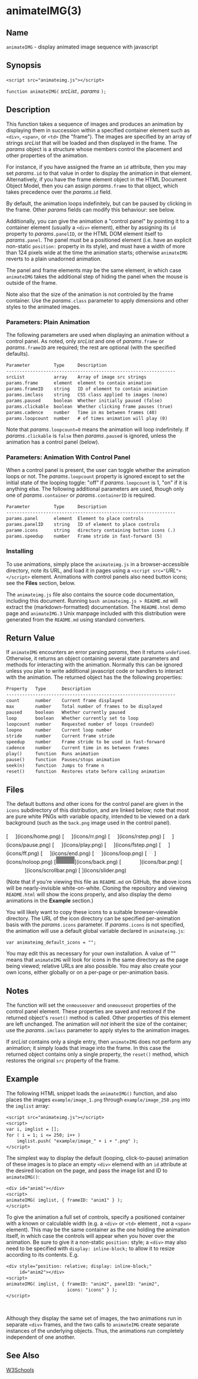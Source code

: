 # animateIMG(3)

## Name

`animateIMG` - display animated image sequence with javascript

## Synopsis

`<script src="animateimg.js"></script>`

`function animateIMG(` _srcList_`,` _params_ `);`

## Description

This function takes a sequence of images and produces an animation by
displaying them in succession within a specified container element
such as `<div>`, `<span>`, or `<td>` (the "frame").  The images are
specified by an array of strings _srcList_ that will be loaded and
then displayed in the frame.  The _params_ object is a structure whose
members control the placement and other properties of the animation.

For instance, if you have assigned the frame an `id` attribute, then
you may set _params_`.id` to that value in order to display the
animation in that element.  Alternatively, if you have the frame
element object in the HTML Document Object Model, then you can assign
_params_`.frame` to that object, which takes precedence over the
_params_.`id` field.

By default, the animation loops indefinitely, but can be paused by
clicking in the frame.  Other _params_ fields can modify this
behaviour: see below.

Additionally, you can give the animation a "control panel" by pointing
it to a container element (usually a `<div>` element), either by
assigning its `id` property to _params_`.panelID`, or the HTML DOM
element itself to _params_`.panel`.  The panel must be a positioned
element (i.e. have an explicit non-static `position:` property in its
style), and must have a width of more than 124 pixels wide at the time
the animation starts; otherwise `animateIMG` reverts to a plain
unadorned animation.

The panel and frame elements may be the same element, in which case
`animateIMG` takes the additional step of hiding the panel when the
mouse is outside of the frame.

Note also that the size of the animation is not controled by the frame
container.  Use the _params_`.class` parameter to apply dimensions and
other styles to the animated images.

### Parameters: Plain Animation

The following parameters are used when displaying an animation without
a control panel.  As noted, only _srcList_ and one of _params_`.frame`
or _params_`.frameID` are required; the rest are optional (with the
specified defaults).

    Parameter         Type     Description
    ----------------------------------------------------------------
    srcList           array    Array of image src strings  
    params.frame      element  element to contain animation 
    params.frameID    string   ID of element to contain animation
    params.imclass    string   CSS class applied to images (none)
    params.paused     boolean  Whether initially paused (false)
    params.clickable  boolean  Whether clicking frame pauses (true)
    params.cadence    number   Time in ms between frames (40)
    params.loopcount  number   # of times animation will play (0)

Note that _params_`.loopcount=0` means the animation will loop
indefinitely.  If _params_`.clickable` is `false` then
_params_`.paused` is ignored, unless the animation has a control panel
(below).

### Parameters: Animation With Control Panel

When a control panel is present, the user can toggle whether the
animation loops or not.  The _params_`.loopcount` property is ignored
except to set the initial state of the looping toggle: "off" if
_params_`.loopcount` is 1, "on" if it is anything else.  The following
additional parameters are used, though only one of
_params_`.container` or _params_`.containerID` is required.

    Parameter         Type     Description
    ----------------------------------------------------------------
    params.panel      element  Element to place controls
    params.panelID    string   ID of element to place controls
    parame.icons      string   directory containing button icons (.)
    params.speedup    number   Frame stride in fast-forward (5)

### Installing

To use animations, simply place the `animateimg.js` in a
browser-accessible directory, note its URL, and load it in pages using
a `<script src="`_URL_`"></script>` element.  Animations with control
panels also need button icons; see the **Files** section, below.

The `animateimg.js` file also contains the source code documentation,
including this document.  Running `bash animateimg.js > README.md`
will extract the (markdown-formatted) documentation.  The
`README.html` demo page and `animateIMG.3` Unix manpage included with
this distribution were generated from the `README.md` using standard
converters.

## Return Value

If `animateIMG` encounters an error parsing _params_, then it returns
`undefined`.  Otherwise, it returns an object containing several state
parameters and methods for interacting with the animation.  Normally
this can be ignored unless you plan to write additional javascript
code or handlers to interact with the animation.  The returned object
has the the following properties:

    Property   Type      Description
    ----------------------------------------------------------------
    count      number    Current frame displayed
    max        number    Total number of frames to be displayed
    paused     boolean   Whether currently paused
    loop       boolean   Whether currently set to loop
    loopcount  number    Requested number of loops (rounded)
    loopno     number    Current loop number
    stride     number    Current frame stride
    speedup    number    Frame stride to be used in fast-forward
    cadence    number    Current time in ms between frames
    play()     function  Runs animation
    pause()    function  Pauses/stops animation
    seek(n)    function  Jumps to frame n
    reset()    function  Restores state before calling animation

## Files

The default buttons and other icons for the control panel are given in
the `icons` subdirectory of this distribution, and are linked below;
note that most are pure white PNGs with variable opacity, intended to
be viewed on a dark background (such as the `back.png` image used in
the control panel).

<style>
.buttons img { background: black }
.bars img { background: black; width: 50px; height: 20px }
</style>
<span class=buttons>
[<img src=icons/home.png>](icons/home.png)
[<img src=icons/rr.png>](icons/rr.png)
[<img src=icons/rstep.png>](icons/rstep.png)
[<img src=icons/pause.png>](icons/pause.png)
[<img src=icons/play.png>](icons/play.png)
[<img src=icons/fstep.png>](icons/fstep.png)
[<img src=icons/ff.png>](icons/ff.png)
[<img src=icons/end.png>](icons/end.png)
[<img src=icons/loop.png>](icons/loop.png)
[<img src=icons/noloop.png>](icons/noloop.png)<span class=bars>
[<img src=icons/back.png>](icons/back.png)
[<img src=icons/bar.png>](icons/bar.png)
[<img src=icons/scrollbar.png>](icons/scrollbar.png)</span>
[<img src=icons/slider.png>](icons/slider.png)</span>

(Note that if you're viewing this file as `README.md` on GitHub, the
above icons will be nearly-invisible white-on-white.  Cloning the
repository and viewing `README.html` will show the icons properly, and
also display the demo animations in the **Example** section.)

You will likely want to copy these icons to a suitable
browser-viewable directory.  The URL of the icon directory can be
specified per-animation basis with the _params_`.icons` parameter.  If
_params_`.icons` is not specified, the animation will use a default
global variable declared in `animateimg.js`:

    var animateimg_default_icons = "";

You may edit this as necessary for your own installation.  A value of
"" means that `animateIMG` will look for icons in the same directory
as the page being viewed; relative URLs are also possible.  You may
also create your own icons, either globally or on a per-page or
per-animation basis.

## Notes

The function will set the `onmouseover` and `onmouseout` properties of
the control panel element.  These properties are saved and restored if
the returned object's `reset()` method is called.  Other properties of
this element are left unchanged.  The animation will *not* inherit the
size of the container; use the _params_`.imclass` parameter to apply
styles to the animation images.

If _srcList_ contains only a single entry, then `animateIMG` does not
perform any animation; it simply loads that image into the frame.  In
this case the returned object contains only a single property, the
`reset()` method, which restores the original `src` property of the
frame.

## Example

The following HTML snippet loads the `animateIMG()` function, and also
places the images `example/image_1.png` through
`example/image_250.png` into the `imglist` array:

    <script src="animateimg.js"></script>
    <script>
    var i, imglist = [];
    for ( i = 1; i <= 250; i++ )
        imglist.push( "example/image_" + i + ".png" );
    </script>

<script src="animateimg.js"></script>
<script>
var i, imglist = [];
for ( i = 1; i <= 250; i++ ) {
    imglist.push( "example/image_" + i + ".png" );
}
</script>

The simplest way to display the default (looping, click-to-pause)
animation of these images is to place an empty `<div>` elemend with an
`id` attribute at the desired location on the page, and pass the image
list and ID to `animateIMG()`:

    <div id="anim1"></div>
    <script>
    animateIMG( imglist, { frameID: "anim1" } );
    </script>

<div id="anim1"></div>
<script>
animateIMG( imglist, { frameID: "anim1" } );
</script>

To give the animation a full set of controls, specify a positioned
container with a known or calculable width (e.g. a `<div>` or `<td>`
element , not a `<span>` element).  This may be the same container as
the one holding the animation itself, in which case the controls will
appear when you hover over the animation.  Be sure to give it a
non-static `position:` style; a `<div>` may also need to be specified
with `display: inline-block;` to allow it to resize according to its
contents.  E.g.

    <div style="position: relative; display: inline-block;"
         id="anim2"></div>
    <script>
    animateIMG( imglist, { frameID: "anim2", panelID: "anim2",
                           icons: "icons" } );
    </script>

<div style="position: relative; display: inline-block;"
     id="anim2"></div>
<script>
animateIMG( imglist, { frameID: "anim2", panelID: "anim2",
                       icons: "icons" } );
</script>

Although they display the same set of images, the two animations run
in separate `<div>` frames, and the two calls to `animateIMG` create
separate instances of the underlying objects.  Thus, the animations
run completely independent of one another.

## See Also

[W3Schools](http://www.w3schools.com)

